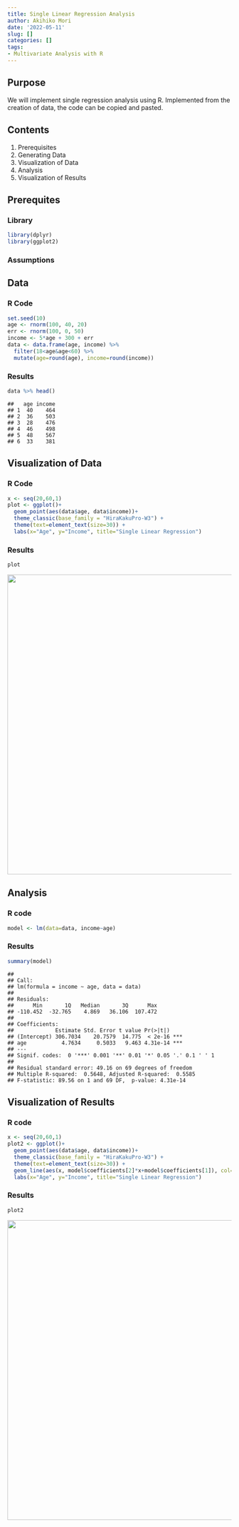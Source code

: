 ```yaml
---
title: Single Linear Regression Analysis
author: Akihiko Mori
date: '2022-05-11'
slug: []
categories: []
tags: 
- Multivariate Analysis with R
---
```


## Purpose

We will implement single regression analysis using R. Implemented from the creation of data, the code can be copied and pasted.

## Contents
1. Prerequisites
2. Generating Data
3. Visualization of Data
4. Analysis
5. Visualization of Results

## Prerequites

### Library

```r
library(dplyr)
library(ggplot2)
```

### Assumptions

## Data

### R Code

```r
set.seed(10)
age <- rnorm(100, 40, 20) 
err <- rnorm(100, 0, 50) 
income <- 5*age + 300 + err
data <- data.frame(age, income) %>%
  filter(18<age&age<60) %>%
  mutate(age=round(age), income=round(income))
```

### Results

```r
data %>% head()
```

```
##   age income
## 1  40    464
## 2  36    503
## 3  28    476
## 4  46    498
## 5  48    567
## 6  33    381
```

## Visualization of Data

### R Code

```r
x <- seq(20,60,1)
plot <- ggplot()+
  geom_point(aes(data$age, data$income))+
  theme_classic(base_family = "HiraKakuPro-W3") +
  theme(text=element_text(size=30)) +
  labs(x="Age", y="Income", title="Single Linear Regression")
```

### Results

```r
plot
```

<img src="{{< blogdown/postref >}}index_files/figure-html/unnamed-chunk-5-1.png" width="672" />

## Analysis

### R code

```r
model <- lm(data=data, income~age)
```
### Results

```r
summary(model)
```

```
## 
## Call:
## lm(formula = income ~ age, data = data)
## 
## Residuals:
##      Min       1Q   Median       3Q      Max 
## -110.452  -32.765    4.869   36.106  107.472 
## 
## Coefficients:
##             Estimate Std. Error t value Pr(>|t|)    
## (Intercept) 306.7034    20.7579  14.775  < 2e-16 ***
## age           4.7634     0.5033   9.463 4.31e-14 ***
## ---
## Signif. codes:  0 '***' 0.001 '**' 0.01 '*' 0.05 '.' 0.1 ' ' 1
## 
## Residual standard error: 49.16 on 69 degrees of freedom
## Multiple R-squared:  0.5648,	Adjusted R-squared:  0.5585 
## F-statistic: 89.56 on 1 and 69 DF,  p-value: 4.31e-14
```

## Visualization of Results

### R code

```r
x <- seq(20,60,1)
plot2 <- ggplot()+
  geom_point(aes(data$age, data$income))+
  theme_classic(base_family = "HiraKakuPro-W3") +
  theme(text=element_text(size=30)) +
  geom_line(aes(x, model$coefficients[2]*x+model$coefficients[1]), col="blue") +
  labs(x="Age", y="Income", title="Single Linear Regression")
```

### Results

```r
plot2
```

<img src="{{< blogdown/postref >}}index_files/figure-html/unnamed-chunk-9-1.png" width="672" />

